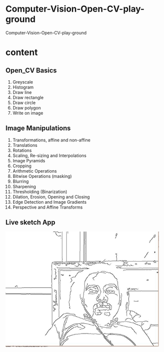 # Computer-Vision-Open-CV-play-ground
Computer-Vision-Open-CV-play-ground
<h1>content</h1>
<h2>Open_CV Basics</h2>
<ol>
  <li>Greyscale</li>
  <li>Histogram</li>
  <li>Draw line</li>
  <li>Draw rectangle</li>
  <li>Draw circle</li>
  <li>Draw polygon</li>
  <li>Write on image</li>
</ol>  
<h2>Image Manipulations</h2>
<ol>
  <li>Transformations, affine and non-affine</li>
  <li>Translations</li>
  <li>Rotations</li>
  <li>Scaling, Re-sizing and Interpolations</li>
  <li>Image Pyramids</li>
  <li>Cropping</li>
  <li>Arithmetic Operations</li>
  <li>Bitwise Operations (masking)</li>
  <li>Blurring</li>
  <li>Sharpening</li>
  <li>Thresholding (Binarization)</li>
  <li>Dilation, Erosion, Opening and Closing</li>
  <li>Edge Detection and Image Gradients</li>
  <li>Perspective and Affine Transforms</li>
</ol>  
<h2>Live sketch App</h2>
 <img src="Live sketch app/live.JPG" alt="live"> 
